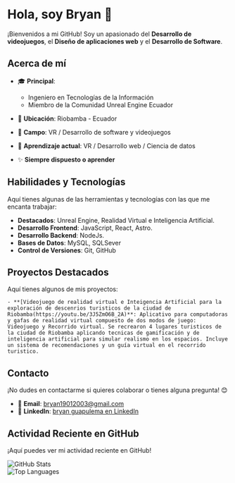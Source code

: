# Hola, soy Bryan 👋

¡Bienvenidos a mi GitHub! Soy un apasionado del **Desarrollo de videojuegos**, el **Diseño de aplicaciones web** y el **Desarrollo de Software**. 

## Acerca de mí

- 🎓 **Principal**: 
    - Ingeniero en Tecnologías de la Información
    - Miembro de la Comunidad Unreal Engine Ecuador

- 📍 **Ubicación**: Riobamba - Ecuador
- 💼 **Campo**: VR / Desarrollo de software y videojuegos
- 🌱 **Aprendizaje actual**: VR / Desarrollo web / Ciencia de datos

- ✨ **Siempre dispuesto o aprender**


## Habilidades y Tecnologías

Aquí tienes algunas de las herramientas y tecnologías con las que me encanta trabajar:

- **Destacados**: Unreal Engine, Realidad Virtual e Inteligencia Artificial.
- **Desarrollo Frontend**: JavaScript, React, Astro.
- **Desarrollo Backend**: NodeJs.
- **Bases de Datos**: MySQL, SQLSever
- **Control de Versiones**: Git, GitHub  

## Proyectos Destacados

Aquí tienes algunos de mis proyectos: 

    - **[Videojuego de realidad virtual e Inteigencia Artificial para la exploración de descenrios turisticos de la ciudad de Riobamba(https://youtu.be/3J5ZmO6B_2A)**: Aplicativo para computadoras y gafas de realidad virtual compuesto de dos modos de juego: Videojuego y Recorrido virtual. Se recrearon 4 lugares turisticos de la ciudad de Riobamba aplicando tecnicas de gamificación y de inteligencia artificial para simular realismo en los espacios. Incluye un sistema de recomendaciones y un guía virtual en el recorrido turistico.
<!-- - **[Nombre del Proyecto 2](https://github.com/ibsenseijas7/proyecto2)**: Breve descripción del proyecto. -->  


## Contacto

¡No dudes en contactarme si quieres colaborar o tienes alguna pregunta! 😊

- 📧 **Email**: [bryan19012003@gmail.com](mailto:bryan19012003@gmail.com)  
- 💼 **LinkedIn**: [bryan guapulema en LinkedIn](www.linkedin.com/in/bryan-guapulema-91165226b)  

## Actividad Reciente en GitHub

¡Aquí puedes ver mi actividad reciente en GitHub!

![GitHub Stats](https://github-readme-stats.vercel.app/api?username=BryanGuapulema&show_icons=true&hide_border=true&theme=radical)  
![Top Languages](https://github-readme-stats.vercel.app/api/top-langs/?username=BryanGuapulema&hide_border=true&layout=compact)  

<!-- -
![GitHub commit activity](https://img.shields.io/github/commit-activity/w/BryanGuapulema/BryanGuapulema)  

---

¡Gracias por visitar mi perfil! Siéntete libre de explorar mis repositorios y no dudes en contactarme si quieres colaborar o simplemente charlar. 😄
